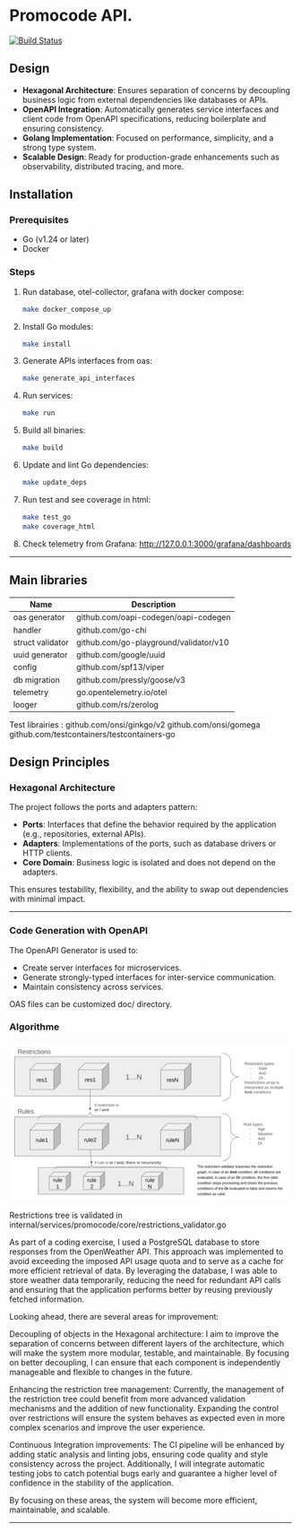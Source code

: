 # Promocode API.

[![Build Status](https://github.com/RemyRanger/promocode-module/actions/workflows/build.yml/badge.svg?branch=main)](https://github.com/RemyRanger/promocode-module/actions/workflows/build.yml)

## Design

- **Hexagonal Architecture**: Ensures separation of concerns by decoupling business logic from external dependencies like databases or APIs.
- **OpenAPI Integration**: Automatically generates service interfaces and client code from OpenAPI specifications, reducing boilerplate and ensuring consistency.
- **Golang Implementation**: Focused on performance, simplicity, and a strong type system.
- **Scalable Design**: Ready for production-grade enhancements such as observability, distributed tracing, and more.

## Installation

### Prerequisites

- Go (v1.24 or later)
- Docker

### Steps

1. Run database, otel-collector, grafana with docker compose:
    ```bash
    make docker_compose_up
    ```

2. Install Go modules:
    ```bash
    make install
    ```

3. Generate APIs interfaces from oas:
    ```bash
    make generate_api_interfaces
    ```

4. Run services:
    ```bash
    make run
    ```

5. Build all binaries:
    ```bash
    make build
    ```

6. Update and lint Go dependencies:
    ```bash
    make update_deps
    ```

6. Run test and see coverage in html:
    ```bash
    make test_go
    make coverage_html
    ```

7. Check telemetry from Grafana:  http://127.0.0.1:3000/grafana/dashboards

---

## Main libraries

| Name              | Description                                           |
|-------------------|-------------------------------------------------------|
| oas generator     | github.com/oapi-codegen/oapi-codegen                  |
| handler           | github.com/go-chi                                     |
| struct validator  | github.com/go-playground/validator/v10                |
| uuid generator    | github.com/google/uuid                                |
| config            | github.com/spf13/viper                                |
| db migration      | github.com/pressly/goose/v3                           |
| telemetry         | go.opentelemetry.io/otel                              |
| looger            | github.com/rs/zerolog                                 |

Test librairies : 
github.com/onsi/ginkgo/v2
github.com/onsi/gomega
github.com/testcontainers/testcontainers-go

## Design Principles

### Hexagonal Architecture

The project follows the ports and adapters pattern:

- **Ports**: Interfaces that define the behavior required by the application (e.g., repositories, external APIs).
- **Adapters**: Implementations of the ports, such as database drivers or HTTP clients.
- **Core Domain**: Business logic is isolated and does not depend on the adapters.

This ensures testability, flexibility, and the ability to swap out dependencies with minimal impact.

---

### Code Generation with OpenAPI

The OpenAPI Generator is used to:

- Create server interfaces for microservices.
- Generate strongly-typed interfaces for inter-service communication.
- Maintain consistency across services.

OAS files can be customized doc/ directory.

### Algorithme

![Restrictions tree](./doc/img/image.png)

Restrictions tree is validated in internal/services/promocode/core/restrictions_validator.go

As part of a coding exercise, I used a PostgreSQL database to store responses from the OpenWeather API. This approach was implemented to avoid exceeding the imposed API usage quota and to serve as a cache for more efficient retrieval of data. By leveraging the database, I was able to store weather data temporarily, reducing the need for redundant API calls and ensuring that the application performs better by reusing previously fetched information.

Looking ahead, there are several areas for improvement:

Decoupling of objects in the Hexagonal architecture: I aim to improve the separation of concerns between different layers of the architecture, which will make the system more modular, testable, and maintainable. By focusing on better decoupling, I can ensure that each component is independently manageable and flexible to changes in the future.

Enhancing the restriction tree management: Currently, the management of the restriction tree could benefit from more advanced validation mechanisms and the addition of new functionality. Expanding the control over restrictions will ensure the system behaves as expected even in more complex scenarios and improve the user experience.

Continuous Integration improvements: The CI pipeline will be enhanced by adding static analysis and linting jobs, ensuring code quality and style consistency across the project. Additionally, I will integrate automatic testing jobs to catch potential bugs early and guarantee a higher level of confidence in the stability of the application.

By focusing on these areas, the system will become more efficient, maintainable, and scalable.

---